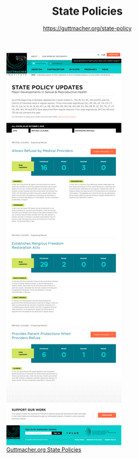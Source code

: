 <div class="screenshot__wrapper--detail">
  <header class="screenshot__header box--ruled">
    <h1 class="screenshot__heading">State Policies</h1>
    <a href="https://www.guttmacher.org/state-policy">https://guttmacher.org/state-policy</a>
  </header>
  <div class="screenshots--detail">
    <figure class="screenshot screenshot--detail">
      <img src="resources/img/GUTT-Policies.png" alt="guttmacher.org" class="screenshot__img">
      <figcaption><a href="https://www.guttmacher.org/state-policy" class="citation">Guttmacher.org  State Policies</a></figcaption>
    </figure>
  </div>
</div>
